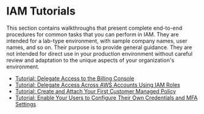 # IAM Tutorials<a name="tutorials"></a>

This section contains walkthroughs that present complete end\-to\-end procedures for common tasks that you can perform in IAM\. They are intended for a lab\-type environment, with sample company names, user names, and so on\. Their purpose is to provide general guidance\. They are not intended for direct use in your production environment without careful review and adaptation to the unique aspects of your organization's environment\.


+ [Tutorial: Delegate Access to the Billing Console](tutorial_billing.md)
+ [Tutorial: Delegate Access Across AWS Accounts Using IAM Roles](tutorial_cross-account-with-roles.md)
+ [Tutorial: Create and Attach Your First Customer Managed Policy](tutorial_managed-policies.md)
+ [Tutorial: Enable Your Users to Configure Their Own Credentials and MFA Settings](tutorial_users-self-manage-mfa-and-creds.md)